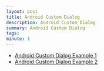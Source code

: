 ```yaml
---
layout: post
title: Android Custom Dialog
description: Android Custom Dialog
summary: Android Custom Dialog
tags: 
minute: 1
---
```

* [Android Custom Dialog Example 1](https://greedy0110.tistory.com/70)
* [Android Custom Dialog Example 2](https://overoid.tistory.com/29)